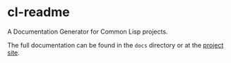 cl-readme
=========

A Documentation Generator for Common Lisp projects.  

The full documentation can be found in the `docs` directory or at the [project
site](https://frechmatz.github.io/cl-readme/).

